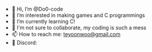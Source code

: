 - 👋 Hi, I’m @Do0-code
- 👀 I’m interested in making games and C programmings
- 🌱 I’m currently learning C!
- 💞️ I'm not sure to collaborate, my coding is such a mess
- 📫 How to reach me: teyoonwoo@gmail.com
- 👾 Discord:
<!---
Do0-code/Do0-code is a ✨ special ✨ repository because its `README.md` (this file) appears on your GitHub profile.
You can click the Preview link to take a look at your changes.
--->
